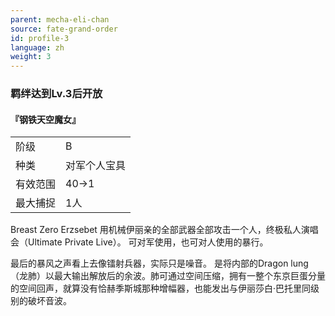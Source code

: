 ```yaml
---
parent: mecha-eli-chan
source: fate-grand-order
id: profile-3
language: zh
weight: 3
---
```


### 羁绊达到Lv.3后开放

#### 『钢铁天空魔女』

<table>
  <tr><td>阶级</td><td>B</td></tr>
  <tr><td>种类</td><td>对军个人宝具</td></tr>
  <tr><td>有效范围</td><td>40→1</td></tr>
  <tr><td>最大捕捉</td><td>1人</td></tr>
</table>

Breast Zero Erzsebet
用机械伊丽亲的全部武器全部攻击一个人，终极私人演唱会（Ultimate Private Live）。
可对军使用，也可对人使用的暴行。

最后的暴风之声看上去像镭射兵器，实际只是噪音。
是将内部的Dragon lung（龙肺）以最大输出解放后的余波。肺可通过空间压缩，拥有一整个东京巨蛋分量的空间回声，就算没有恰赫季斯城那种增幅器，也能发出与伊丽莎白·巴托里同级别的破坏音波。
